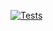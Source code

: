 [![Tests](https://github.com/concrete5-community/error_notifier/actions/workflows/tests.yml/badge.svg)](https://github.com/concrete5-community/error_notifier/actions/workflows/tests.yml)
